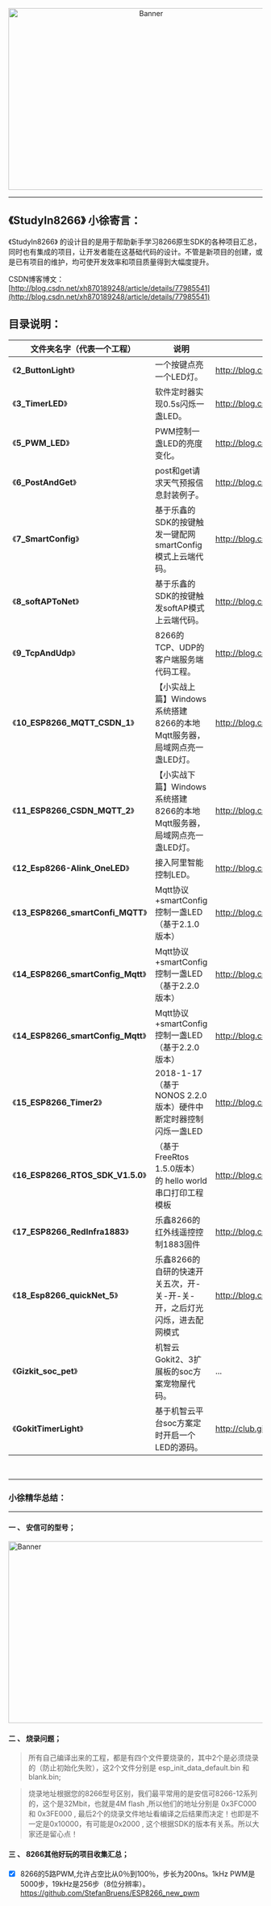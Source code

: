 <p align="center">
  <img src="http://h5xuhong.oss-cn-hongkong.aliyuncs.com/8266%E5%9B%BE%E7%89%87/8266popuuo.png" width="550px" height="360px" alt="Banner" />
</p>
 
 
***************************************************
## 《StudyIn8266》 小徐寄言：
 
《StudyIn8266》 的设计目的是用于帮助新手学习8266原生SDK的各种项目汇总，同时也有集成的项目，让开发者能在这基础代码的设计。不管是新项目的创建，或是已有项目的维护，均可使开发效率和项目质量得到大幅度提升。


CSDN博客博文：[http://blog.csdn.net/xh870189248/article/details/77985541](http://blog.csdn.net/xh870189248/article/details/77985541)

## 目录说明：

|      **文件夹名字（代表一个工程）**   | 说明|文档说明链接|
|-------|------|-----------|
| 《**2_ButtonLight**》 | 一个按键点亮一个LED灯。|http://blog.csdn.net/xh870189248/article/details/78126689|
| 《**3_TimerLED**》| 软件定时器实现0.5s闪烁一盏LED。 |http://blog.csdn.net/xh870189248/article/details/78155357|
| 《**5_PWM_LED**》| PWM控制一盏LED的亮度变化。 |http://blog.csdn.net/xh870189248/article/details/78202224|
| 《**6_PostAndGet**》|post和get请求天气预报信息封装例子。 |http://blog.csdn.net/xh870189248/article/details/78656563|
| 《**7_SmartConfig**》|基于乐鑫的SDK的按键触发一键配网smartConfig模式上云端代码。 |http://blog.csdn.net/xh870189248/article/details/78677952|
| 《**8_softAPToNet**》|基于乐鑫的SDK的按键触发softAP模式上云端代码。 |http://blog.csdn.net/xh870189248/article/details/78703905|
| 《**9_TcpAndUdp**》|8266的TCP、UDP的客户端服务端代码工程。 |http://blog.csdn.net/xh870189248/article/details/78739311|
| 《**10_ESP8266_MQTT_CSDN_1**》|【小实战上篇】Windows系统搭建8266的本地Mqtt服务器，局域网点亮一盏LED灯。|http://blog.csdn.net/xh870189248/article/details/78761948|
| 《**11_ESP8266_CSDN_MQTT_2**》|【小实战下篇】Windows系统搭建8266的本地Mqtt服务器，局域网点亮一盏LED灯。|http://blog.csdn.net/xh870189248/article/details/78777371|
| 《**12_Esp8266-Alink_OneLED**》|接入阿里智能控制LED。|http://blog.csdn.net/xh870189248/article/details/78807018|
| 《**13_ESP8266_smartConfi_MQTT**》|Mqtt协议+smartConfig控制一盏LED（基于2.1.0版本）|http://blog.csdn.net/xh870189248/article/details/79052347|
| 《**14_ESP8266_smartConfig_Mqtt**》|Mqtt协议+smartConfig控制一盏LED（基于2.2.0版本）|http://blog.csdn.net/xh870189248/article/details/79052347|
| 《**14_ESP8266_smartConfig_Mqtt**》|Mqtt协议+smartConfig控制一盏LED（基于2.2.0版本）|http://blog.csdn.net/xh870189248/article/details/79052347|
| 《**15_ESP8266_Timer2**》|2018-1-17 （基于NONOS 2.2.0版本）硬件中断定时器控制闪烁一盏LED|http://blog.csdn.net/xh870189248/article/details/78155357|
| 《**16_ESP8266_RTOS_SDK_V1.5.0**》|（基于FreeRtos 1.5.0版本）的 hello world 串口打印工程模板|http://blog.csdn.net/xh870189248/article/details/79103373|
| 《**17_ESP8266_RedInfra1883**》|乐鑫8266的红外线遥控控制1883固件|http://blog.csdn.net/xh870189248/article/details/79486075|
| 《**18_Esp8266_quickNet_5**》|乐鑫8266的自研的快速开关五次，开-关-开-关-开，之后灯光闪烁，进去配网模式|http://blog.csdn.net/xh870189248/article/details/79486075|
| 《**Gizkit_soc_pet**》| 机智云Gokit2、3扩展板的soc方案宠物屋代码。 |...|
| 《**GokitTimerLight**》| 基于机智云平台soc方案定时开启一个LED的源码。 |http://club.gizwits.com/thread-7787-1-1.html|
 

**************************************************************************************************

### 小徐精华总结：
**************************************************************************************************
 #### 一 、 安信可的型号；
 <img src="http://img.blog.csdn.net/20180310172639139" width="1000px" height="360px" alt="Banner" />
 
 #### 二 、 烧录问题；
 >所有自己编译出来的工程，都是有四个文件要烧录的，其中2个是必须烧录的（防止初始化失败），这2个文件分别是 esp_init_data_default.bin 和blank.bin;
 
 >烧录地址根据您的8266型号区别，我们最平常用的是安信可8266-12系列的，这个是32Mbit，也就是4M flash ,所以他们的地址分别是 0x3FC000 和 0x3FE000 , 最后2个的烧录文件地址看编译之后结果而决定！也即是不一定是0x10000，有可能是0x2000 , 这个根据SDK的版本有关系。所以大家还是留心点！
 
 #### 三 、 8266其他好玩的项目收集汇总；
 
 - [x] 8266的5路PWM,允许占空比从0％到100％，步长为200ns。1kHz PWM是5000步，19kHz是256步（8位分辨率）。
    https://github.com/StefanBruens/ESP8266_new_pwm
 
 
